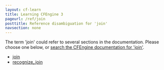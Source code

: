 ```yaml
---
layout: cf-learn
title: Learning CFEngine 3
pageurl: /ref/join
posttitle: Reference disambiguation for 'join'
navsection: none
---
```


The term 'join' could refer to several sections in the documentation. Please choose one below, or
[search the CFEngine documentation for 'join'](http://cfengine.com/docs/3.5/search.html?q=join).

- [join](http://cfengine.com/docs/3.5/reference-functions-join.html#join)
- [recognize_join](http://cfengine.com/docs/3.5/reference-promise-types-files.html#recognize_join)
